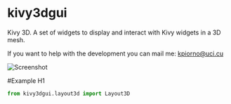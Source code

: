 # kivy3dgui

Kivy 3D. A set of widgets to display and interact with Kivy widgets in a 3D mesh.

If you want to help with the development you can mail me: kpiorno@uci.cu

![Screenshot](https://github.com/kpiorno/kivy3dgui/blob/master/screenshots/screenshot1.jpg "Screenshot")

#Example H1
```python
from kivy3dgui.layout3d import Layout3D
```
